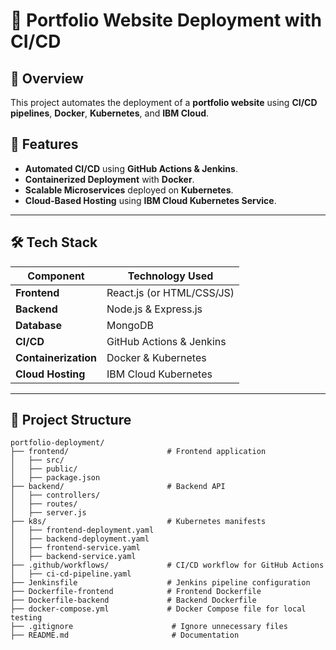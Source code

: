 # 🚀 Portfolio Website Deployment with CI/CD

## 📌 Overview
This project automates the deployment of a **portfolio website** using **CI/CD pipelines**, **Docker**, **Kubernetes**, and **IBM Cloud**.

## 🔹 Features
- **Automated CI/CD** using **GitHub Actions & Jenkins**.
- **Containerized Deployment** with **Docker**.
- **Scalable Microservices** deployed on **Kubernetes**.
- **Cloud-Based Hosting** using **IBM Cloud Kubernetes Service**.

---

## 🛠️ **Tech Stack**
| Component     | Technology Used  |
|--------------|----------------|
| **Frontend** | React.js (or HTML/CSS/JS) |
| **Backend**  | Node.js & Express.js |
| **Database** | MongoDB |
| **CI/CD**    | GitHub Actions & Jenkins |
| **Containerization** | Docker & Kubernetes |
| **Cloud Hosting** | IBM Cloud Kubernetes |

---

## 📁 **Project Structure**
```plaintext
portfolio-deployment/
├── frontend/                      # Frontend application
│   ├── src/
│   ├── public/
│   ├── package.json
├── backend/                       # Backend API
│   ├── controllers/
│   ├── routes/
│   ├── server.js
├── k8s/                           # Kubernetes manifests
│   ├── frontend-deployment.yaml
│   ├── backend-deployment.yaml
│   ├── frontend-service.yaml
│   ├── backend-service.yaml
├── .github/workflows/             # CI/CD workflow for GitHub Actions
│   ├── ci-cd-pipeline.yaml
├── Jenkinsfile                    # Jenkins pipeline configuration
├── Dockerfile-frontend            # Frontend Dockerfile
├── Dockerfile-backend             # Backend Dockerfile
├── docker-compose.yml             # Docker Compose file for local testing
├── .gitignore                      # Ignore unnecessary files
├── README.md                       # Documentation
